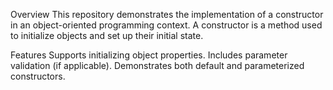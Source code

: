 Overview
This repository demonstrates the implementation of a constructor in an object-oriented programming context. A 
constructor is a method used to initialize objects and set up their initial state.

Features
Supports initializing object properties.
Includes parameter validation (if applicable).
Demonstrates both default and parameterized constructors.
